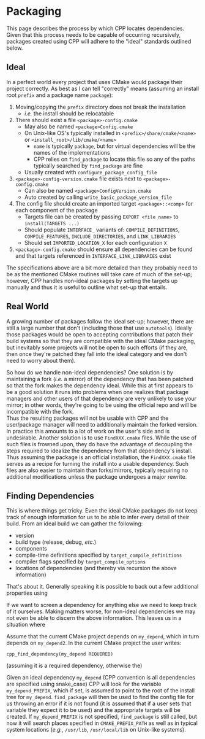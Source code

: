 Packaging
=========

This page describes the process by which CPP locates dependencies.  Given that
this process needs to be capable of occurring recursively, packages created
using CPP will adhere to the "ideal" standards outlined below.

Ideal
-----

In a perfect world every project that uses CMake would package their project
correctly.  As best as I can tell "correctly" means (assuming an install root
 `prefix` and a package name `package`):

1. Moving/copying the `prefix` directory does not break the installation
   - *i.e.* the install should be relocatable
2. There should exist a file `<package>-config.cmake`
   - May also be named `<package>Config.cmake`
   - On Unix-like OS's typically installed in `<prefix>/share/cmake/<name>` or
     `<install_root>/lib/cmake/<name>`
     - `name` is typically `package`, but for virtual dependencies will be the 
       names of the implementations
     - CPP relies on `find_package` to locate this file so any of the paths
       typically searched by `find_package` are fine  
   - Usually created with `configure_package_config_file`
3. `<package>-config-version.cmake` file exists next to `<package>-config.cmake`
   - Can also be named `<package>ConfigVersion.cmake`
   - Auto created by calling `write_basic_package_version_file`
4. The config file should create an imported target `<package>::<comp>` for 
   each component of the package
   - Targets file can be created by passing `EXPORT <file name>` to 
     `install(TARGETS ...)`
   - Should populate `INTERFACE_` variants of: `COMPILE_DEFINITIONS`, 
     `COMPILE_FEATURES`, `INCLUDE_DIRECTORIES`, and `LINK_LIBRARIES`
   - Should set `IMPORTED_LOCATION_X` for each configuration `X`    
5. `<package>-config.cmake` should ensure all dependencies can be found and that
   targets referenced in `INTERFACE_LINK_LIBRARIES` exist

The specifications above are a bit more detailed than they probably need to be
as the mentioned CMake routines will take care of much of the set-up; however,
CPP handles non-ideal packages by setting the targets up manually and thus it
is useful to outline what set-up that entails. 

   
Real World
----------

A growing number of packages follow the ideal set-up; however, there are still a
large number that don't (including those that use `autotools`).  Ideally those
packages would be open to accepting contributions that patch their build systems
so that they are compatible with the ideal CMake packaging, but inevitably some
projects will not be open to such efforts (if they are, then once they're 
patched they fall into the ideal category and we don't need to worry about 
them).  

So how do we handle non-ideal dependencies?  One solution is by maintaining a
fork (*i.e.* a mirror) of the dependency that has been patched so that the fork 
makes the dependency ideal.  While this at first appears to be a good solution 
it runs into problems when one realizes that package managers and other users of
that dependency are very unlikely to use your mirror; in other words, they're
going to be using the official repo and will be incompatible with the fork.  
Thus the resulting packages will not be usable with CPP and the user/package
manager will need to additionally maintain the forked version.  In practice this 
amounts to a lot of work on the user's side and is undesirable.  Another 
solution is to use `FindXXX.cmake` files.  While the use of such files is 
frowned upon, they do have the advantage of decoupling the steps required to 
idealize the dependency from that dependency's install. Thus assuming the 
package is an official installation, the `FindXXX.cmake` file serves as a 
recipe for turning the install into a usable dependency.  Such files are also
easier to maintain than forks/mirrors, typically requiring no additional 
modifications unless the package undergoes a major rewrite.

Finding Dependencies
--------------------

This is where things get tricky.  Even the ideal CMake packages do not keep
track of enough information for us to be able to infer every detail of their
build.  From an ideal build we can gather the following:

- version
- build type (release, debug, *etc.*)
- components
- compile-time definitions specified by `target_compile_definitions`
- compiler flags specified by `target_compile_options`
- locations of dependencies (and thereby via recursion the above information)

That's about it.  Generally speaking it is possible to back out a few additional
properties using  

If we want to screen a dependency for anything else we need to
keep track of it ourselves.  Making matters worse, for non-ideal dependencies we
may not even be able to discern the above information.  This leaves us in a 
situation where 


Assume that the current CMake project depends on `my_depend`, which in turn 
depends on `my_depend2`.  In the current CMake project the user writes:

```
cpp_find_dependency(my_depend REQUIRED)    
```

(assuming it is a required dependency, otherwise the)

Given an ideal dependency `my_depend` (CPP convention is all dependencies are 
specified using snake_case) CPP will look for the variable `my_depend_PREFIX`, 
which if set, is assumed to point to the root of the install tree for 
`my_depend`.  `find_package` will then be used to find the config file for us 
throwing an error if it is not found (it is assumed that if a user sets that
variable they expect it to be used)
and the appropriate targets will be created. If 
`my_depend_PREFIX` is not specified, `find_package` is still called, but now it
will search places specified in `CMAKE_PREFIX_PATH` as well as in typical 
system locations (*e.g.*, `/usr/lib`, `/usr/local/lib` on Unix-like systems).

